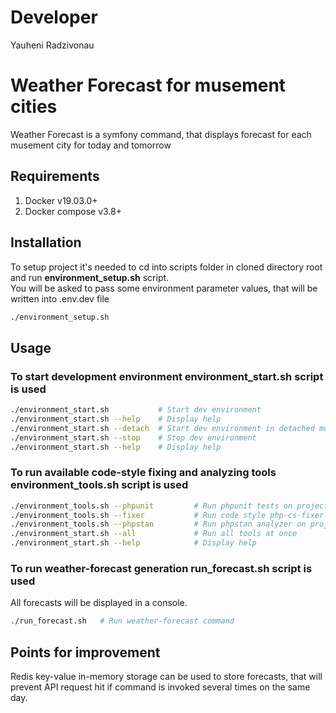 # Developer

Yauheni Radzivonau

# Weather Forecast for musement cities

Weather Forecast is a symfony command, that displays forecast for each musement city for today and tomorrow

## Requirements
1. Docker v19.03.0+
2. Docker compose v3.8+

## Installation

To setup project it's needed to cd into scripts folder in cloned directory root and run **environment_setup.sh**  script.<br/>
You will be asked to pass some environment parameter values, that will be written into .env.dev file

```bash
./environment_setup.sh
```

## Usage

### To start development environment **environment_start.sh** script is used

```bash
./environment_start.sh           # Start dev environment
./environment_start.sh --help    # Display help
./environment_start.sh --detach  # Start dev environment in detached mode
./environment_start.sh --stop    # Stop dev environment
./environment_start.sh --help    # Display help
```

### To run available code-style fixing and analyzing tools  **environment_tools.sh** script is used

```bash
./environment_tools.sh --phpunit         # Run phpunit tests on project code
./environment_tools.sh --fixer           # Run code style php-cs-fixer on project code
./environment_tools.sh --phpstan         # Run phpstan analyzer on project code
./environment_start.sh --all             # Run all tools at once
./environment_start.sh --help            # Display help
```

### To run weather-forecast generation **run_forecast.sh** script is used

All forecasts will be displayed in a console.

```bash
./run_forecast.sh   # Run weather-forecast command
```

## Points for improvement
Redis key-value in-memory storage can be used to store forecasts, that will prevent API request hit if command is invoked
several times on the same day.
